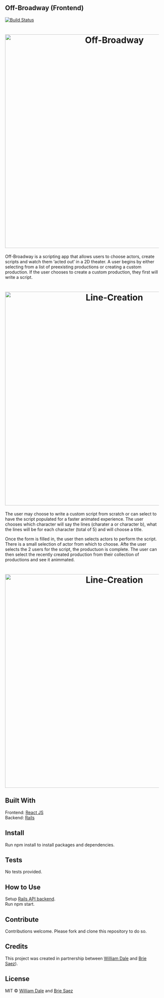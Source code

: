 ## Off-Broadway (Frontend)
[![Build Status](https://camo.githubusercontent.com/d0f65430681b67b7104f6130ada8c098ec5f66ba/68747470733a2f2f696d672e736869656c64732e696f2f62616467652f636f64652532307374796c652d7374616e646172642d627269676874677265656e2e7376673f7374796c653d666c6174)](https://github.com/standard/standard)

<h1 align='center'>
  <img src='https://github.com/dalewb/off_broadway_frontend/blob/master/src/assets/off-broadway.png?raw=true' alt='Off-Broadway' width='700'>
</h1>

Off-Broadway is a scripting app that allows users to choose actors, create scripts and watch them ‘acted out’ in a 2D theater.  A user begins by either selecting from a list of preexisting productions or creating a custom production.  If the user chooses to create a custom production, they first will write a script.

<h1 align='center'>
  <img src='https://github.com/dalewb/off_broadway_frontend/blob/master/images/line_creation.png' alt='Line-Creation' width='700'>
</h1>

The user may choose to write a custom script from scratch or can select to have the script populated for a faster animated experience.  The user chooses which character will say the lines (charater a or character b), what the lines will be for each character (total of 5) and will choose a title.

Once the form is filled in, the user then selects actors to perform the script.  There is a small selection of actor from which to choose.  Afte the user selects the 2 users for the script, the productuon is complete.  The user can then select the recently created production from their collection of productions and see it animmated.  

<h1 align='center'>
  <img src='https://github.com/dalewb/off_broadway_frontend/blob/master/images/production.png' alt='Line-Creation' width='700'>
</h1>

## Built With

Frontend: [React JS](https://reactjs.org/)<br/>
Backend:  [Rails](https://rubyonrails.org/)


## Install
Run npm install to install packages and dependencies.


## Tests
No tests provided.


## How to Use
Setup [Rails API backend](https://github.com/dalewb/off_broadway_backend).<br/>
Run npm start.


## Contribute
Contributions welcome. Please fork and clone this repository to do so.


## Credits
This project was created in partnership between [William Dale](https://github.com/dalewb) and [Brie Saez](https://github.com/briecodes)).


## License
MIT © [William Dale](https://github.com/dalewb) and [Brie Saez](https://github.com/briecodes)
